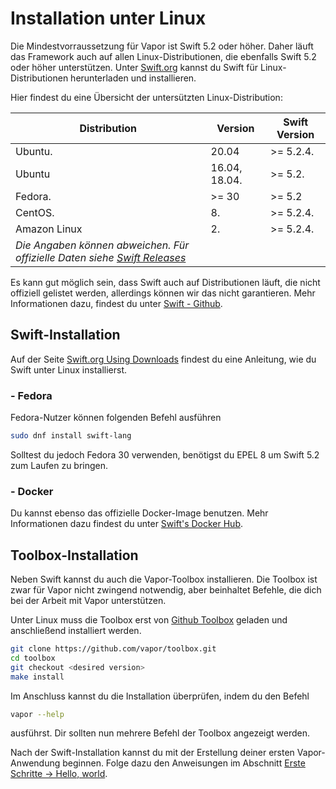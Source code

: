 # Installation unter Linux

Die Mindestvorraussetzung für Vapor ist Swift 5.2 oder höher. Daher läuft das Framework auch auf allen Linux-Distributionen, die ebenfalls Swift 5.2 oder höher unterstützen. Unter [Swift.org](https://swift.org/download/) kannst du Swift für Linux-Distributionen herunterladen und installieren.

Hier findest du eine Übersicht der untersützten Linux-Distribution:

|Distribution                                                                       |Version        |Swift Version|
|-----------------------------------------------------------------------------------|---------------|-------------|
|Ubuntu.                                                                            |20.04          |>= 5.2.4.    |
|Ubuntu                                                                             |16.04, 18.04.  |>= 5.2.      |
|Fedora.                                                                            |>= 30          |>= 5.2       |
|CentOS.                                                                            |8.             |>= 5.2.4.    |
|Amazon Linux                                                                       |2.             |>= 5.2.4.    |
|_Die Angaben können abweichen. Für offizielle Daten siehe [Swift Releases](https://swift.org/download/#releases)_|

Es kann gut möglich sein, dass Swift auch auf Distributionen läuft, die nicht offiziell gelistet werden, allerdings können wir das nicht garantieren. Mehr Informationen dazu, findest du unter [Swift - Github](https://github.com/apple/swift#getting-started).

## Swift-Installation

Auf der Seite [Swift.org Using Downloads](https://swift.org/download/#using-downloads) findest du eine Anleitung, wie du Swift unter Linux installierst.

### - Fedora

Fedora-Nutzer können folgenden Befehl ausführen

```sh
sudo dnf install swift-lang
```

Solltest du jedoch Fedora 30 verwenden, benötigst du EPEL 8 um Swift 5.2 zum Laufen zu bringen.

### - Docker

Du kannst ebenso das offizielle Docker-Image benutzen. Mehr Informationen dazu findest du unter [Swift's Docker Hub](https://hub.docker.com/_/swift).

## Toolbox-Installation

Neben Swift kannst du auch die Vapor-Toolbox installieren. Die Toolbox ist zwar für Vapor nicht zwingend notwendig, aber beinhaltet Befehle, die dich bei der Arbeit mit Vapor unterstützen.

Unter Linux muss die Toolbox erst von [Github Toolbox](https://github.com/vapor/toolbox/releases) geladen und anschließend installiert werden.

```sh
git clone https://github.com/vapor/toolbox.git
cd toolbox
git checkout <desired version>
make install
```

Im Anschluss kannst du die Installation überprüfen, indem du den Befehl 

```sh
vapor --help
```

ausführst. Dir sollten nun mehrere Befehl der Toolbox angezeigt werden.

Nach der Swift-Installation kannst du mit der Erstellung deiner ersten Vapor-Anwendung beginnen. Folge dazu den Anweisungen im Abschnitt [Erste Schritte &rarr; Hello, world](../getting-started/hello-world.md).